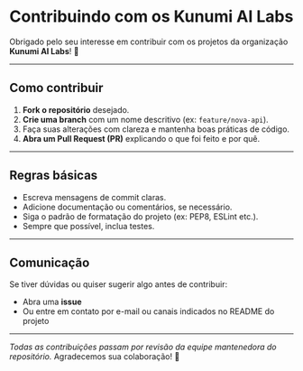 # Contribuindo com os Kunumi AI Labs

Obrigado pelo seu interesse em contribuir com os projetos da organização **Kunumi AI Labs**! 🎉

---
## Como contribuir

1. **Fork o repositório** desejado.
2. **Crie uma branch** com um nome descritivo (ex: `feature/nova-api`).
3. Faça suas alterações com clareza e mantenha boas práticas de código.
4. **Abra um Pull Request (PR)** explicando o que foi feito e por quê.

---
## Regras básicas

* Escreva mensagens de commit claras.
* Adicione documentação ou comentários, se necessário.
* Siga o padrão de formatação do projeto (ex: PEP8, ESLint etc.).
* Sempre que possível, inclua testes.

---
## Comunicação

Se tiver dúvidas ou quiser sugerir algo antes de contribuir:

* Abra uma **issue**
* Ou entre em contato por e-mail ou canais indicados no README do projeto

---

*Todas as contribuições passam por revisão da equipe mantenedora do repositório.*
Agradecemos sua colaboração! 🙌
